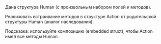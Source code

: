 Дана структура Human (с произвольным набором полей и методов).

Реализовать встраивание методов в структуре Action от родительской структуры Human (аналог наследования).

Подсказка: используйте композицию (embedded struct), чтобы Action имел все методы Human.